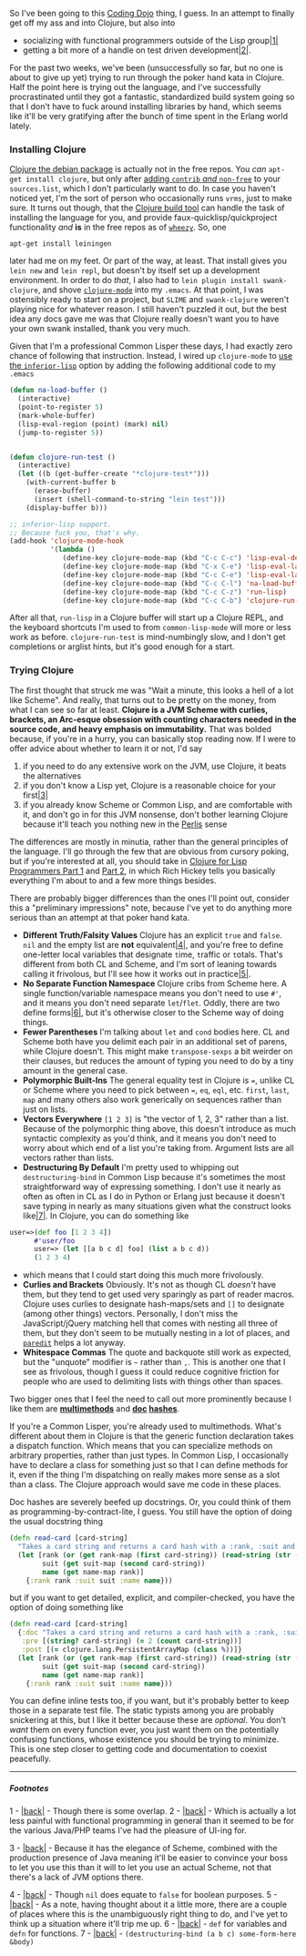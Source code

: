 So I've been going to this [Coding Dojo](http://www.meetup.com/Toronto-Coding-Dojo/) thing, I guess. In an attempt to finally get off my ass and into Clojure, but also into 


- socializing with functional programmers outside of the Lisp group<a name="note-Thu-Aug-23-161334EDT-2012"></a>[|1|](#foot-Thu-Aug-23-161334EDT-2012)
- getting a bit more of a handle on test driven development<a name="note-Thu-Aug-23-161338EDT-2012"></a>[|2|](#foot-Thu-Aug-23-161338EDT-2012).


For the past two weeks, we've been (unsuccessfully so far, but no one is about to give up yet) trying to run through the poker hand kata in Clojure. Half the point here is trying out the language, and I've successfully procrastinated until they got a fantastic, standardized build system going so that I don't have to fuck around installing libraries by hand, which seems like it'll be very gratifying after the bunch of time spent in the Erlang world lately.

### <a name="installing-clojure" href="#installing-clojure"></a>Installing Clojure

[Clojure the debian package](http://packages.debian.org/sid/devel/clojure) is actually not in the free repos. You *can* `apt-get install clojure`, but only after [adding `contrib` *and* `non-free`](http://wiki.debian.org/Clojure) to your `sources.list`, which I don't particularly want to do. In case you haven't noticed yet, I'm the sort of person who occasionally runs `vrms`, just to make sure. It turns out though, that the [Clojure build tool](http://packages.debian.org/unstable/java/leiningen) can handle the task of installing the language for you, and provide faux-quicklisp/quickproject functionality *and* **is** in the free repos as of [`wheezy`](http://www.debian.org/releases/wheezy/). So, one

```
apt-get install leiningen
```

later had me on my feet. Or part of the way, at least. That install gives you `lein new` and `lein repl`, but doesn't by itself set up a development environment. In order to do *that*, I also had to `lein plugin install swank-clojure`, and shove [`clojure-mode`](https://github.com/technomancy/clojure-mode/) into my `.emacs`. At that point, I was ostensibly ready to start on a project, but `SLIME` and `swank-clojure` weren't playing nice for whatever reason. I still haven't puzzled it out, but the best idea any docs gave me was that Clojure really doesn't want you to have your own swank installed, thank you very much.

Given that I'm a professional Common Lisper these days, I had exactly zero chance of following that instruction. Instead, I wired up `clojure-mode` to [use the `inferior-lisp`](http://nakkaya.com/2009/12/01/adding-inferior-lisp-support-for-clojure-mode/) option by adding the following additional code to my `.emacs`

```lisp
(defun na-load-buffer ()
  (interactive)
  (point-to-register 5)
  (mark-whole-buffer)
  (lisp-eval-region (point) (mark) nil)
  (jump-to-register 5))


(defun clojure-run-test ()
  (interactive)
  (let ((b (get-buffer-create "*clojure-test*")))
    (with-current-buffer b
      (erase-buffer)
      (insert (shell-command-to-string "lein test")))
    (display-buffer b)))

;; inferior-lisp support.
;; Because fuck you, that's why.
(add-hook 'clojure-mode-hook
          '(lambda () 
             (define-key clojure-mode-map (kbd "C-c C-c") 'lisp-eval-defun)
             (define-key clojure-mode-map (kbd "C-x C-e") 'lisp-eval-last-sexp)
             (define-key clojure-mode-map (kbd "C-c C-e") 'lisp-eval-last-sexp)
             (define-key clojure-mode-map (kbd "C-c C-l") 'na-load-buffer)
             (define-key clojure-mode-map (kbd "C-c C-z") 'run-lisp)
             (define-key clojure-mode-map (kbd "C-c C-b") 'clojure-run-test)))
```

After all that, `run-lisp` in a Clojure buffer will start up a Clojure REPL, and the keyboard shortcuts I'm used to from `common-lisp-mode` will more or less work as before. `clojure-run-test` is mind-numbingly slow, and I don't get completions or arglist hints, but it's good enough for a start.

### <a name="trying-clojure" href="#trying-clojure"></a>Trying Clojure

The first thought that struck me was "Wait a minute, this looks a hell of a lot like Scheme". And really, that turns out to be pretty on the money, from what I can see so far at least. **Clojure is a JVM Scheme with curlies, brackets, an Arc-esque obsession with counting characters needed in the source code, and heavy emphasis on immutability.** That was bolded because, if you're in a hurry, you can basically stop reading now. If I were to offer advice about whether to learn it or not, I'd say


1.   if you need to do any extensive work on the JVM, use Clojure, it beats the alternatives
2.   if you don't know a Lisp yet, Clojure is a reasonable choice for your first<a name="note-Thu-Aug-23-161738EDT-2012"></a>[|3|](#foot-Thu-Aug-23-161738EDT-2012)
3.   if you already know Scheme or Common Lisp, and are comfortable with it, and don't go in for this JVM nonsense, don't bother learning Clojure because it'll teach you nothing new in the [Perlis](http://www.cs.yale.edu/quotes.html) sense


The differences are mostly in minutia, rather than the general principles of the language. I'll go through the few that are obvious from cursory poking, but if you're interested at all, you should take in [Clojure for Lisp Programmers Part 1](http://blip.tv/clojure/clojure-for-lisp-programmers-part-1-1319721) and [Part 2](http://blip.tv/clojure/clojure-for-lisp-programmers-part-2-1319826), in which Rich Hickey tells you basically everything I'm about to and a few more things besides. 

There are probably bigger differences than the ones I'll point out, consider this a "preliminary impressions" note, because I've yet to do anything more serious than an attempt at that poker hand kata.


- **Different Truth/Falsity Values** Clojure has an explicit `true` and `false`. `nil` and the empty list are  **not** equivalent<a name="note-Thu-Aug-23-162302EDT-2012"></a>[|4|](#foot-Thu-Aug-23-162302EDT-2012), and you're free to define one-letter local variables that designate `t`ime, `t`raffic or `t`otals. That's different from both CL and Scheme, and I'm sort of leaning towards calling it frivolous, but I'll see how it works out in practice<a name="note-Thu-Aug-23-162306EDT-2012"></a>[|5|](#foot-Thu-Aug-23-162306EDT-2012).
- **No Separate Function Namespace** Clojure cribs from Scheme here. A single function/variable namespace means you don't need to use `#'`, and it means you don't need separate `let`/`flet`. Oddly, there are two define forms<a name="note-Thu-Aug-23-162310EDT-2012"></a>[|6|](#foot-Thu-Aug-23-162310EDT-2012), but it's otherwise closer to the Scheme way of doing things.
- **Fewer Parentheses** I'm talking about `let` and `cond` bodies here. CL and Scheme both have you delimit each pair in an additional set of parens, while Clojure doesn't. This might make `transpose-sexps` a bit weirder on their clauses, but reduces the amount of typing you need to do by a tiny amount in the general case.
- **Polymorphic Built-Ins** The general equality test in Clojure is `=`, unlike CL or Scheme where you need to pick between `=`, `eq`, `eql`, etc. `first`, `last`, `map` and many others also work generically on sequences rather than just on lists.
- **Vectors Everywhere** `[1 2 3]` is "the vector of 1, 2, 3" rather than a list. Because of the polymorphic thing above, this doesn't introduce as much syntactic complexity as you'd think, and it means you don't need to worry about which end of a list you're taking from. Argument lists are all vectors rather than lists.
- **Destructuring By Default** I'm pretty used to whipping out  `destructuring-bind` in Common Lisp because it's sometimes the most straightforward way of expressing something. I don't use it nearly as often as often in CL as I do in Python or Erlang just because it doesn't save typing in nearly as many situations given what the construct looks like<a name="note-Thu-Aug-23-162317EDT-2012"></a>[|7|](#foot-Thu-Aug-23-162317EDT-2012). In Clojure, you can do something like

 ```clojure
user=>(def foo [1 2 3 4])
       #'user/foo
       user=> (let [[a b c d] foo] (list a b c d))
       (1 2 3 4)
```
 
- which means that I could start doing this much more frivolously.
- **Curlies and Brackets** Obviously. It's not as though CL *doesn't* have them, but they tend to get used very sparingly as part of reader macros. Clojure uses curlies to designate hash-maps/sets and `[]` to designate (among other things) vectors. Personally, I don't miss the JavaScript/jQuery matching hell that comes with nesting all three of them, but they don't seem to be mutually nesting in a lot of places, and [`paredit`](http://emacswiki.org/emacs/ParEdit) helps a lot anyway.
- **Whitespace Commas** The quote and backquote still work as expected, but the "unquote" modifier is `~` rather than `,`. This is another one that I see as frivolous, though I guess it could reduce cognitive friction for people who are used to delimiting lists with things other than spaces.



Two bigger ones that I feel the need to call out more prominently because I like them are [**multimethods**](http://clojure.org/multimethods) and **[doc](http://clojure.org/special_forms) [hashes](http://blog.fogus.me/2009/12/21/clojures-pre-and-post/)**.

If you're a Common Lisper, you're already used to multimethods. What's different about them in Clojure is that the generic function declaration takes a dispatch function. Which means that you can specialize methods on arbitrary properties, rather than just types. In Common Lisp, I occasionally have to declare a class for something just so that I can define methods for it, even if the thing I'm dispatching on really makes more sense as a slot than a class. The Clojure approach would save me code in these places.

Doc hashes are severely beefed up docstrings. Or, you could think of them as programming-by-contract-lite, I guess.  You still have the option of doing the usual docstring thing

```clojure
(defn read-card [card-string]
  "Takes a card string and returns a card hash with a :rank, :suit and :name"
  (let [rank (or (get rank-map (first card-string)) (read-string (str (first card-string))))
        suit (get suit-map (second card-string))
        name (get name-map rank)]
    {:rank rank :suit suit :name name}))
```

but if you want to get detailed, explicit, and compiler-checked, you have the option of doing something like

```clojure
(defn read-card [card-string]
  {:doc "Takes a card string and returns a card hash with a :rank, :suit and :name"
   :pre [(string? card-string) (= 2 (count card-string))]
   :post [(= clojure.lang.PersistentArrayMap (class %))]}  
  (let [rank (or (get rank-map (first card-string)) (read-string (str (first card-string))))
        suit (get suit-map (second card-string))
        name (get name-map rank)]
    {:rank rank :suit suit :name name}))
```

You can define inline tests too, if you want, but it's probably better to keep those in a separate test file. The static typists among you are probably snickering at this, but I like it better because these are *optional*. You don't *want* them on every function ever, you just want them on the potentially confusing functions, whose existence you should be trying to minimize. This is one step closer to getting code and documentation to coexist peacefully.

* * *
##### Footnotes

1 - <a name="foot-Thu-Aug-23-161334EDT-2012"></a>[|back|](#note-Thu-Aug-23-161334EDT-2012) - Though there is some overlap.
2 - <a name="foot-Thu-Aug-23-161338EDT-2012"></a>[|back|](#note-Thu-Aug-23-161338EDT-2012) - Which is actually a lot less painful with functional programming in general than it seemed to be for the various Java/PHP teams I've had the pleasure of UI-ing for.

3 - <a name="foot-Thu-Aug-23-161738EDT-2012"></a>[|back|](#note-Thu-Aug-23-161738EDT-2012) - Because it has the elegance of Scheme, combined with the production presence of Java meaning it'll be easier to convince your boss to let you use this than it will to let you use an actual Scheme, not that there's a lack of JVM options there.

4 - <a name="foot-Thu-Aug-23-162302EDT-2012"></a>[|back|](#note-Thu-Aug-23-162302EDT-2012) - Though `nil` does equate to `false` for boolean purposes.
5 - <a name="foot-Thu-Aug-23-162306EDT-2012"></a>[|back|](#note-Thu-Aug-23-162306EDT-2012) - As a note, having thought about it a little more, there are a couple of places where this is the unambiguously right thing to do, and I've yet to think up a situation where it'll trip me up.
6 - <a name="foot-Thu-Aug-23-162310EDT-2012"></a>[|back|](#note-Thu-Aug-23-162310EDT-2012) - `def` for variables and `defn` for functions.
7 - <a name="foot-Thu-Aug-23-162317EDT-2012"></a>[|back|](#note-Thu-Aug-23-162317EDT-2012) -  `(destructuring-bind (a b c) some-form-here &body)`
